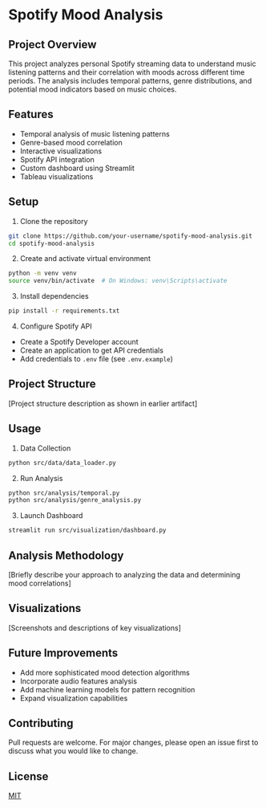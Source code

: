 # Spotify Mood Analysis

## Project Overview
This project analyzes personal Spotify streaming data to understand music listening patterns and their correlation with moods across different time periods. The analysis includes temporal patterns, genre distributions, and potential mood indicators based on music choices.

## Features
- Temporal analysis of music listening patterns
- Genre-based mood correlation
- Interactive visualizations
- Spotify API integration
- Custom dashboard using Streamlit
- Tableau visualizations

## Setup
1. Clone the repository
```bash
git clone https://github.com/your-username/spotify-mood-analysis.git
cd spotify-mood-analysis
```

2. Create and activate virtual environment
```bash
python -m venv venv
source venv/bin/activate  # On Windows: venv\Scripts\activate
```

3. Install dependencies
```bash
pip install -r requirements.txt
```

4. Configure Spotify API
- Create a Spotify Developer account
- Create an application to get API credentials
- Add credentials to `.env` file (see `.env.example`)

## Project Structure
[Project structure description as shown in earlier artifact]

## Usage
1. Data Collection
```bash
python src/data/data_loader.py
```

2. Run Analysis
```bash
python src/analysis/temporal.py
python src/analysis/genre_analysis.py
```

3. Launch Dashboard
```bash
streamlit run src/visualization/dashboard.py
```

## Analysis Methodology
[Briefly describe your approach to analyzing the data and determining mood correlations]

## Visualizations
[Screenshots and descriptions of key visualizations]

## Future Improvements
- Add more sophisticated mood detection algorithms
- Incorporate audio features analysis
- Add machine learning models for pattern recognition
- Expand visualization capabilities

## Contributing
Pull requests are welcome. For major changes, please open an issue first to discuss what you would like to change.

## License
[MIT](https://choosealicense.com/licenses/mit/)
